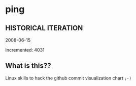 # ping

## HISTORICAL ITERATION
2008-06-15

Incremented: 4031

## What is this?? 
Linux skills to hack the github commit visualization chart `;-)`
